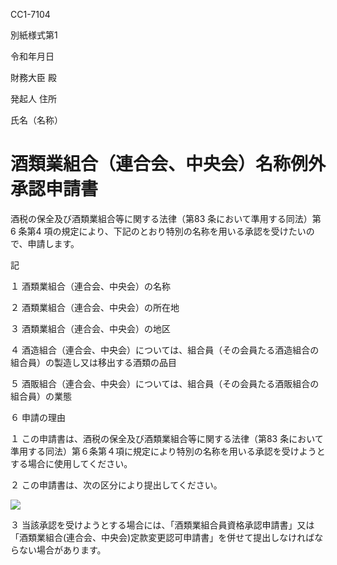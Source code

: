 CC1-7104

別紙様式第1

令和年月日

財務大臣 殿

発起人 住所

氏名（名称）

# 酒類業組合（連合会、中央会）名称例外承認申請書

酒税の保全及び酒類業組合等に関する法律（第83 条において準用する同法）第6 条第4 項の規定により、下記のとおり特別の名称を用いる承認を受けたいので、申請します。

記

１ 酒類業組合（連合会、中央会）の名称

２ 酒類業組合（連合会、中央会）の所在地

３ 酒類業組合（連合会、中央会）の地区

４ 酒造組合（連合会、中央会）については、組合員（その会員たる酒造組合の組合員）の製造し又は移出する酒類の品目

５ 酒販組合（連合会、中央会）については、組合員（その会員たる酒販組合の組合員）の業態

６ 申請の理由

１ この申請書は、酒税の保全及び酒類業組合等に関する法律（第83 条において準用する同法）第６条第４項に規定により特別の名称を用いる承認を受けようとする場合に使用してください。

２ この申請書は、次の区分により提出してください。

![](https://www.nta.go.jp/tmp/bdab7078-10be-4c83-8ebd-c3a389b73bb8/images/0da3d0ed4060dccb96c040703a640677881eea28f831f8d1ee1cc9fd8b0d546f.jpg)

３ 当該承認を受けようとする場合には、「酒類業組合員資格承認申請書」又は「酒類業組合(連合会、中央会)定款変更認可申請書」を併せて提出しなければならない場合があります。